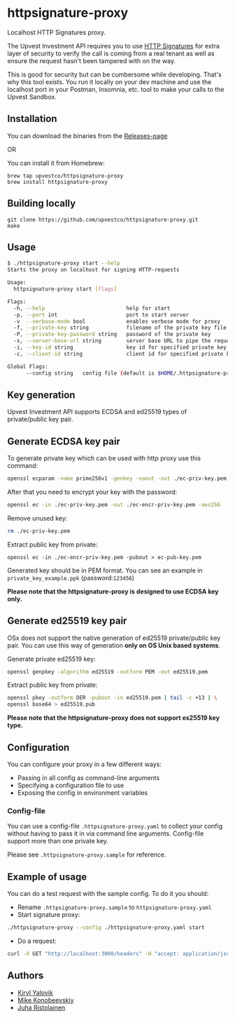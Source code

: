# httpsignature-proxy

Localhost HTTP Signatures proxy.

The Upvest Investment API requires you to
use [HTTP Signatures](https://tools.ietf.org/id/draft-ietf-httpbis-message-signatures-01.html)
for extra layer of security to verify the call is coming from a real tenant as
well as ensure the request hasn't been tampered with on the way.

This is good for security but can be cumbersome while developing. That's why
this tool exists. You run it locally on your dev machine and use the localhost
port in your Postman, Insomnia, etc. tool to make your calls to the Upvest
Sandbox.

## Installation

You can download the binaries from
the [Releases-page](https://github.com/upvestco/httpsignature-proxy/releases)

OR

You can install it from Homebrew:

```shell
brew tap upvestco/httpsignature-proxy
brew install httpsignature-proxy
```

## Building locally

```shell
git clone https://github.com/upvestco/httpsignature-proxy.git
make
```

## Usage

```sh
$ ./httpsignature-proxy start --help
Starts the proxy on localhost for signing HTTP-requests

Usage:
  httpsignature-proxy start [flags]

Flags:
  -h, --help                          help for start
  -p, --port int                      port to start server
  -v  --verbose-mode bool             enables verbose mode for proxy
  -f, --private-key string            filename of the private key file
  -P, --private-key-password string   password of the private key
  -s, --server-base-url string        server base URL to pipe the requests to
  -i, --key-id string                 key id for specified private key
  -c, --client-id string              client id for specified private key

Global Flags:
      --config string   config file (default is $HOME/.httpsignature-proxy.yaml)
```

## Key generation

Upvest Investment API supports ECDSA and ed25519 types of private/public key
pair.

## Generate ECDSA key pair

To generate private key which can be used with http proxy use this command:

```sh
openssl ecparam -name prime256v1 -genkey -noout -out ./ec-priv-key.pem
```

After that you need to encrypt your key with the password:

```sh
openssl ec -in ./ec-priv-key.pem -out ./ec-encr-priv-key.pem -aes256
```

Remove unused key:

```sh
rm ./ec-priv-key.pem
```

Extract public key from private:

```
openssl ec -in ./ec-encr-priv-key.pem -pubout > ec-pub-key.pem
```

Generated key should be in PEM format. You can see an example in
`private_key_example.ppk` (password:`123456`)

**Please note that the httpsignature-proxy is designed to use ECDSA key only.**

## Generate ed25519 key pair

OSx does not support the native generation of ed25519 private/public key pair.
You can use this way of generation **only on OS Unix based systems**.

Generate private ed25519 key:

```sh
openssl genpkey -algorithm ed25519 -outform PEM -out ed25519.pem
```

Extract public key from private:

```sh
openssl pkey -outform DER -pubout -in ed25519.pem | tail -c +13 | \
openssl base64 > ed25519.pub
```

**Please note that the httpsignature-proxy does not support es25519 key type.**

## Configuration

You can configure your proxy in a few different ways:

- Passing in all config as command-line arguments
- Specifying a configuration file to use
- Exposing the config in environment variables

### Config-file

You can use a config-file `.httpsignature-proxy.yaml` to collect your config
without having to pass it in via command line arguments. Config-file support
more than one private key.

Please see `.httpsignature-proxy.sample` for reference.

## Example of usage

You can do a test request with the sample config. To do it you should:

- Rename `.httpsignature-proxy.sample` to `httpsignature-proxy.yaml`
- Start signature proxy:

```sh
./httpsignature-proxy --config ./httpsignature-proxy.yaml start
```

- Do a request:

```sh
curl -X GET "http://localhost:3000/headers" -H "accept: application/json"
```

## Authors

- [Kiryl Yalovik](https://github.com/kiryalovik)
- [Mike Konobeevskiy](https://github.com/upvest-mike)
- [Juha Ristolainen](https://github.com/upvest-juha)
